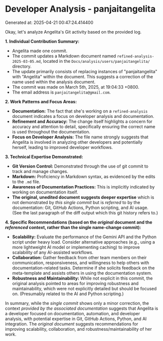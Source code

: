 # Developer Analysis - panjaitangelita
Generated at: 2025-04-21 00:47:24.414400

Okay, let's analyze Angelita's Git activity based on the provided log.

**1. Individual Contribution Summary:**

*   Angelita made one commit.
*   The commit updates a Markdown document named `refined-analysis-2025-03-05.md`, located in the `Docs/analysis/users/panjaitangelita/` directory.
*   The update primarily consists of replacing instances of "panjaitangelita" with "Angelita" within the document.  This suggests a correction of the name used within the analysis document.
*   The commit was made on March 5th, 2025, at 19:04:33 +0800.
*   The email address is `panjaitangelita@gmail.com`.

**2. Work Patterns and Focus Areas:**

*   **Documentation:** The fact that she's working on a `refined-analysis` document indicates a focus on developer analysis and documentation.
*   **Refinement and Accuracy:**  The change itself highlights a concern for accuracy and attention to detail, specifically ensuring the correct name is used throughout the documentation.
*   **Focus on Developer Analysis:** The file name strongly suggests that Angelita is involved in analyzing other developers and potentially herself, leading to improved developer workflows.

**3. Technical Expertise Demonstrated:**

*   **Git Version Control:**  Demonstrated through the use of git commit to track and manage changes.
*   **Markdown:** Proficiency in Markdown syntax, as evidenced by the edits to the `.md` file.
*   **Awareness of Documentation Practices:** This is implicitly indicated by working on documentation itself.
*   **The original, unedited document suggests deeper expertise** which is not demonstrated by *this single commit* but is *referred* to by the documentation: Git, GitHub Actions, Python scripting, and AI usage. (See the last paragraph of the diff output which this git history refers to.)

**4. Specific Recommendations (based on the *original* document and the *referenced* context, rather than the single name-change commit):**

*   **Scalability:**  Evaluate the performance of the Gemini API and the Python script under heavy load. Consider alternative approaches (e.g., using a more lightweight AI model or implementing caching) to improve scalability of any AI-assisted workflows.
*   **Collaboration:** Gather feedback from other team members on their communication, responsiveness, and willingness to help others with documentation-related tasks. Determine if she solicits feedback on the meta-template and assists others in using the documentation system.
*   **Robustness and Maintainability:** While not explicit in this commit, the original analysis pointed to areas for improving robustness and maintainability, which were not explicitly detailed but should be focused on. (Presumably related to the AI and Python scripting.)

In summary, while the *single commit* shows only a minor correction, the context *provided by the associated documentation* suggests that Angelita is a developer focused on documentation, automation, and developer analysis, with potential expertise in Git, GitHub Actions, Python, and AI integration. The *original document* suggests recommendations for improving scalability, collaboration, and robustness/maintainability of her work.
